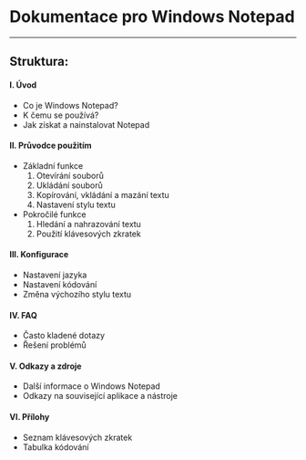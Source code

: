 # Dokumentace pro Windows Notepad

---
## Struktura:

#### I. Úvod
- Co je Windows Notepad?
- K čemu se používá?
- Jak získat a nainstalovat Notepad

#### II. Průvodce použitím
- Základní funkce
    1. Otevírání souborů
    2. Ukládání souborů
    3. Kopírování, vkládání a mazání textu
    4. Nastavení stylu textu
- Pokročilé funkce
    1. Hledání a nahrazování textu
    2. Použití klávesových zkratek

#### III. Konfigurace
   - Nastavení jazyka
   - Nastavení kódování
   - Změna výchozího stylu textu

#### IV. FAQ
   - Často kladené dotazy
   - Řešení problémů

#### V. Odkazy a zdroje
   - Další informace o Windows Notepad
   - Odkazy na související aplikace a nástroje

#### VI. Přílohy
   - Seznam klávesových zkratek
   - Tabulka kódování
